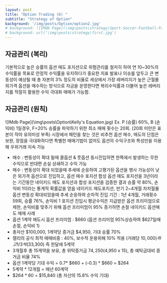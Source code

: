```yaml
---
layout: post
title: "Option Trading (6) "
subtitle: "Strategy of Option"
background: '/img/posts/Option/option2.jpg'
# background: ![IMdb Page](\img\posts\strategy\Sport-Soccer-Football-Formation-3-2-5-WM.png) 
# background: url('\img\posts\strategy\first.jpg')
---
```


## 자금관리 (복리)
기본적으로 높은 승률의 옵션 매도 포지션으로 위험관리를 철저히 하여 연 10~30%의 수익률을 목표로 안정적 수익률을 유지하다가 중요한 지표 발표나 이슈를 앞두고 큰 변동성이 예상될 때 총 자본의 3% 정도의 비율로 세상에서 가장 레버리지가 높은 근월물 외가격 옵션을 매수하는 방식으로 자금을 운영한다면 복리수익률과 더불어 높은 레버리지를 적절히 활용한 수익 극대화 매매가 가능함.

## 자금관리 (원칙)
![IMdb Page](\img\posts\Option\Kelly's Equation.jpg) 
Ex. P (승률) 60%, B (손익비) 1일경우, F=20%
승률을 파악하기 위한 최소 매매 횟수는 20회. (20회 미만은 표본이 작아 유의미성 부족)
시장에서 패턴을 찾는 것은 비추천
옵션 매수, 매도의 단점은 보완, 장점을 극대화하다면 특별한 매매기법이 없어도 옵션의 수익구조와 특성만을 이용해 우위거래 지속 가능
-	매수 : 변동성이 확대 될때 콜옵션 & 풋옵션 동시진입하면 한쪽에서 발생하는 무한수익으로 반대편 손실 상쇄하고 수익 가능
-	매수 : 변동성이 확대 되었을때 추세에 순응하여 고평가된 옵션을 행사 가능성이 낮은 외가격 옵션으로 진입하고, 옵션 매수 포지션 합성
옵션 매도 포지션을 3년이라는 기간동안 네이키드 매도 포지션과 합성 포지션을 검증한 결과 승률 약 80%, 손익비 1이라는 통계적 확률값을 얻음
네이키드 매도포지션, 만기 2~4개월 차차월물 옵션 변동성 확대되었을때 추세 순응하여 순차적 진입
기간 : 1년 4개월, 거래횟수 59회, 승률 76%, 손익비 1
포지션 진입시 평균수익은 지급받은 옵션 프리미엄으로 제한, 손익비를 맞추기 위해 옵션 프리미엄이 95% 증가하면 손절
네이키드 옵션매도 매매 사례
-	옵션 1계약 매도시 옵션 프리미엄 : $660 (옵션 프리미엄 95%상승하여 $627일때 손절, 손익비 1)
-	총자산 $100,000,  1계약당 증거금 $4,950, 기대 승률 70%
-	캘리의 공식 최적 매매비중 : 40%, 보수적 운용위해 10% 적용 (거래당 $10,000)하고 1/3씩 (3%) 나눠 매월 분할 진입 ($3,300) 즉 한달에 5계약
-	3개월후 총 15계약을 보유, 총 위탁증거금 $74,250 ($4,950 x 15), 총 예탁금대비 증거금 비율 74%
-	옵션 1계약당 기대 수익 = 0.7* $660 + (-0.3) * $660 = $264
-	5계약 * 12개월 = 매년 60계약
-	$264 * 60 = $15,840 (총 자산의 15.8% 수익 기대)
